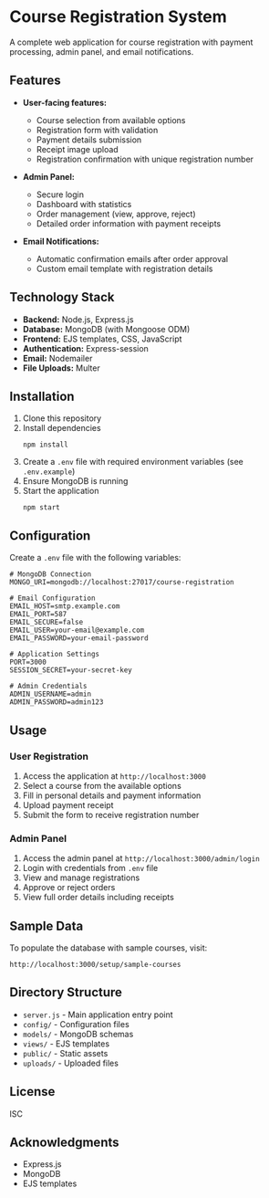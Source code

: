 # Course Registration System

A complete web application for course registration with payment processing, admin panel, and email notifications.

## Features

- **User-facing features:**
  - Course selection from available options
  - Registration form with validation
  - Payment details submission
  - Receipt image upload
  - Registration confirmation with unique registration number

- **Admin Panel:**
  - Secure login
  - Dashboard with statistics
  - Order management (view, approve, reject)
  - Detailed order information with payment receipts

- **Email Notifications:**
  - Automatic confirmation emails after order approval
  - Custom email template with registration details

## Technology Stack

- **Backend:** Node.js, Express.js
- **Database:** MongoDB (with Mongoose ODM)
- **Frontend:** EJS templates, CSS, JavaScript
- **Authentication:** Express-session
- **Email:** Nodemailer
- **File Uploads:** Multer

## Installation

1. Clone this repository
2. Install dependencies
   ```
   npm install
   ```
3. Create a `.env` file with required environment variables (see `.env.example`)
4. Ensure MongoDB is running
5. Start the application
   ```
   npm start
   ```

## Configuration

Create a `.env` file with the following variables:

```
# MongoDB Connection
MONGO_URI=mongodb://localhost:27017/course-registration

# Email Configuration
EMAIL_HOST=smtp.example.com
EMAIL_PORT=587
EMAIL_SECURE=false
EMAIL_USER=your-email@example.com
EMAIL_PASSWORD=your-email-password

# Application Settings
PORT=3000
SESSION_SECRET=your-secret-key

# Admin Credentials
ADMIN_USERNAME=admin
ADMIN_PASSWORD=admin123
```

## Usage

### User Registration

1. Access the application at `http://localhost:3000`
2. Select a course from the available options
3. Fill in personal details and payment information
4. Upload payment receipt
5. Submit the form to receive registration number

### Admin Panel

1. Access the admin panel at `http://localhost:3000/admin/login`
2. Login with credentials from `.env` file
3. View and manage registrations
4. Approve or reject orders
5. View full order details including receipts

## Sample Data

To populate the database with sample courses, visit:
```
http://localhost:3000/setup/sample-courses
```

## Directory Structure

- `server.js` - Main application entry point
- `config/` - Configuration files
- `models/` - MongoDB schemas
- `views/` - EJS templates
- `public/` - Static assets
- `uploads/` - Uploaded files

## License

ISC

## Acknowledgments

- Express.js
- MongoDB
- EJS templates 